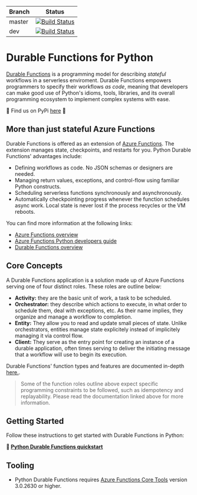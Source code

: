 |Branch|Status|
|---|---|
|master|[![Build Status](https://azfunc.visualstudio.com/Azure%20Functions%20Python/_apis/build/status/Azure%20Functions%20Durable%20Python?branchName=master)](https://azfunc.visualstudio.com/Azure%20Functions%20Python/_build/latest?definitionId=44&branchName=master)|
|dev|[![Build Status](https://azfunc.visualstudio.com/Azure%20Functions%20Python/_apis/build/status/Azure%20Functions%20Durable%20Python?branchName=dev)](https://azfunc.visualstudio.com/Azure%20Functions%20Python/_build/latest?definitionId=44&branchName=dev)|

# Durable Functions for Python

 [Durable Functions](https://docs.microsoft.com/en-us/azure/azure-functions/durable/durable-functions-overview) is a programming model for describing _stateful_ workflows in a serverless enviroment. Durable Functions empowers programmers to specify their
 workflows _as code_, meaning that developers can make good use of Python's idioms,
 tools, libraries, and its overall programming ecosystem to implement complex systems with ease.

 🐍  Find us on PyPi [here](https://pypi.org/project/azure-functions-durable/) 🐍   


## More than just stateful Azure Functions
Durable Functions is offered as an extension of [Azure Functions](https://docs.microsoft.com/en-us/azure/azure-functions/functions-overview). The extension manages state, checkpoints, and restarts for you. Python Durable Functions' advantages include:

* Defining workflows as code. No JSON schemas or designers are needed.
* Managing return values, exceptions, and control-flow using familiar Python constructs.
* Scheduling serverless functions synchronously and asynchronously.
* Automatically checkpointing progress whenever the function schedules async work. Local state is never lost if the process recycles or the VM reboots.

You can find more information at the following links:

* [Azure Functions overview](https://docs.microsoft.com/en-us/azure/azure-functions/functions-overview)
* [Azure Functions Python developers guide](https://docs.microsoft.com/en-us/azure/azure-functions/functions-reference-python)
* [Durable Functions overview](https://docs.microsoft.com/en-us/azure/azure-functions/durable/durable-functions-overview?tabs=python)

## Core Concepts

A Durable Functions application is a solution made up of Azure Functions serving one of four distinct roles. These roles are outline below: 

* **Activity:** they are the basic unit of work, a task to be scheduled.
* **Orchestrator:** they describe which actions to execute, in what order to schedule them, deal with exceptions, etc. As their name implies, they organize and manage a workflow to completion.
* **Entity:**  They allow you to read and update small pieces of state. Unlike orchestrators, entities manage state explicitely instead of implicitely managing it via control flow.
* **Client:** They serve as the entry point for creating an instance of a durable application, often times serving to deliver the initiating message that a workflow will use to begin its execution.

Durable Functions' function types and features are documented in-depth [here.](https://docs.microsoft.com/en-us/azure/azure-functions/durable/durable-functions-types-features-overview).

> Some of the function roles outline above expect specific programming constraints to be followed, such as idempotency and replayability. Please read the documentation linked above for more information.

## Getting Started

Follow these instructions to get started with Durable Functions in Python:

**🚀 [Python Durable Functions quickstart](https://docs.microsoft.com/azure/azure-functions/durable/quickstart-python-vscode)**

## Tooling

* Python Durable Functions requires [Azure Functions Core Tools](https://docs.microsoft.com/en-us/azure/azure-functions/functions-run-local) version 3.0.2630 or higher.